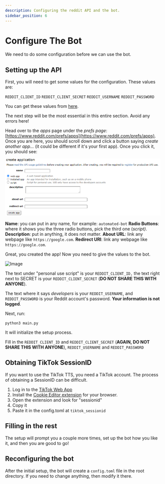 ```yaml
---
description: Configuring the reddit API and the bot.
sidebar_position: 6
---
```


# Configure The Bot

We need to do some configuration before we can use the bot.

## Setting up the API

First, you will need to get some values for the configuration. These values are:

`REDDIT_CLIENT_ID` `REDDIT_CLIENT_SECRET` `REDDIT_USERNAME` `REDDIT_PASSWORD`

You can get these values from [here](https://www.reddit.com/prefs/apps).

The next step will be the most essential in this entire section. Avoid any errors here!

Head over to the _apps_ page under the _prefs page_: [https://www.reddit.com/prefs/apps](https://www.reddit.com/prefs/apps). Once you are here, you should scroll down and click a button saying _create another app..._ (it could be different if it's your first app). Once you click it, you should see:

![reddit](<.gitbook/assets/image (6) (1).png>)

**Name**: you can put in any name, for example: `automated-bot`
**Radio Buttons**: where it shows you the three radio buttons, pick the third one (_script)_.
**Description**: put in anything, it does not matter.
**About URL**: link any webpage like `https://google.com`.
**Redirect URI**: link any webpage like `https://google.com`.

Great, you created the app! Now you need to give the values to the bot.

![Image](https://user-images.githubusercontent.com/66544866/173240642-af00257e-4414-4a57-a3be-24443ee7c29f.png)

The text under "personal use script" is your `REDDIT_CLIENT_ID,` the text right next to SECRET is your `REDDIT_CLIENT_SECRET` (**DO NOT SHARE THIS WITH ANYONE**).

The text where it says _developers_ is your `REDDIT_USERNAME`, and `REDDIT_PASSWORD` is your Reddit account's password. **Your information is not logged**.

Next, run:

```shell
python3 main.py
```

It will initialize the setup process.

Fill in the `REDDIT_CLIENT_ID` and `REDDIT_CLIENT_SECRET` (**AGAIN, DO NOT SHARE THIS WITH ANYONE**), `REDDIT_USERNAME` and `REDDIT_PASSWORD`

## Obtaining TikTok SessionID
If you want to use the TikTok TTS, you need a TikTok account. The process of obtaining a SessionID can be difficult. 

1. Log in to the [TikTok Web App](https://tiktok.com)
2. Install the [Cookie Editor extension](https://cookie-editor.cgagnier.ca/) for your browser.
3. Open the extension and look for "sessionid"
4. Copy it
5. Paste it in the config.toml at `tiktok_sessionid`

## Filling in the rest

The setup will prompt you a couple more times, set up the bot how you like it, and then you are good to go!

## Reconfiguring the bot

After the initial setup, the bot will create a `config.toml` file in the root directory. If you need to change anything, then modify it there.
